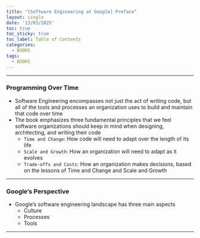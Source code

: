 ```yaml
---
title: "[Software Engineering at Google] Preface"
layout: single
date: '13/03/2025'
toc: true
toc_sticky: true
toc_label: Table of Contents
categories:
  - BOOKS
tags:
  - BOOKS
---
```


---

### Programming Over Time
* Software Engineering encompasses not just the act of writing code, but all of the tools and processes an organization uses to build and maintain that code over time
* The book emphasizes three fundamental principles that we feel software organizations should keep in mind when designing, architecting, and writing their code
    * `Time and Change`: How code will need to adapt over the length of its life
    * `Scale and Growth`: How an organization will need to adapt as it evolves
    * `Trade-offs and Costs`: How an organization makes decisions, based on the lessons of Time and Change and Scale and Growth

---

### Google’s Perspective
* Google’s software engineering landscape has three main aspects
    * Culture
    * Processes
    * Tools

---
